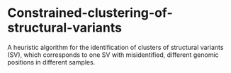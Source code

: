# Constrained-clustering-of-structural-variants
A heuristic algorithm for the identification of clusters of structural variants (SV), which corresponds to one SV with misidentified, different genomic positions in different samples. 
